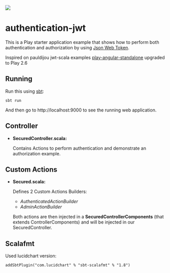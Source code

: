 [<img src="https://img.shields.io/travis/playframework/play-scala-starter-example.svg"/>](https://travis-ci.org/playframework/play-scala-starter-example)

# authentication-jwt

This is a Play starter application example that shows how to perform both authentication and authorization by using [Json Web Token](https://tools.ietf.org/html/rfc7519).

Inspired on pauldijou jwt-scala examples [play-angular-standalone](https://github.com/pauldijou/jwt-scala/tree/master/examples/play-angular-standalone) upgraded to Play 2.6

## Running

Run this using [sbt](http://www.scala-sbt.org/):

```
sbt run
```

And then go to http://localhost:9000 to see the running web application.

## Controller

- **SecuredController.scala:**

  Contains Actions to perform authentication and demonstrate an authorization example.

## Custom Actions

- **Secured.scala:**

	Defines 2 Custom Actions Builders:
	
	- *AuthenticatedActionBuilder*
	- *AdminActionBuilder*

	Both actions are then injected in a **SecuredControllerComponents** (that extends ControllerComponents) and will be injected in our SecuredController.
	
## Scalafmt

Used lucidchart version:

```
addSbtPlugin("com.lucidchart" % "sbt-scalafmt" % "1.8")
```